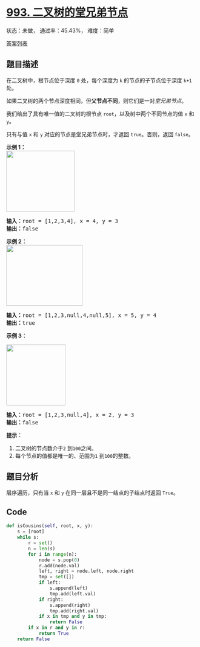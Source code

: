# [993. 二叉树的堂兄弟节点](https://leetcode-cn.com/problems/cousins-in-binary-tree)

状态：未做， 通过率：45.43%， 难度：简单

[答案列表](Solutions/answer_list.md)

## 题目描述
在二叉树中，根节点位于深度 `0` 处，每个深度为 `k` 的节点的子节点位于深度 `k+1` 处。

如果二叉树的两个节点深度相同，但**父节点不同**，则它们是一对*堂兄弟节点*。

我们给出了具有唯一值的二叉树的根节点 `root`，以及树中两个不同节点的值 `x` 和 `y`。

只有与值 `x` 和 `y` 对应的节点是堂兄弟节点时，才返回 `true`。否则，返回 `false`。

**示例 1：<br>
<img alt="" src="https://assets.leetcode-cn.com/aliyun-lc-upload/uploads/2019/02/16/q1248-01.png" style="height: 160px; width: 180px;">**

<pre><strong>输入：</strong>root = [1,2,3,4], x = 4, y = 3
<strong>输出：</strong>false
</pre>

**示例 2：<br>
<img alt="" src="https://assets.leetcode-cn.com/aliyun-lc-upload/uploads/2019/02/16/q1248-02.png" style="height: 160px; width: 201px;">**

<pre><strong>输入：</strong>root = [1,2,3,null,4,null,5], x = 5, y = 4
<strong>输出：</strong>true
</pre>

**示例 3：**

**<img alt="" src="https://assets.leetcode-cn.com/aliyun-lc-upload/uploads/2019/02/16/q1248-03.png" style="height: 160px; width: 156px;">**

<pre><strong>输入：</strong>root = [1,2,3,null,4], x = 2, y = 3
<strong>输出：</strong>false</pre>

**提示：**

1. 二叉树的节点数介于`2` 到`100`之间。
2. 每个节点的值都是唯一的、范围为`1` 到`100`的整数。



## 题目分析
层序遍历，只有当 `x` 和 `y` 在同一层且不是同一结点的子结点时返回 `True`。

## Code
```python
def isCousins(self, root, x, y):
    s = [root]
    while s:
        r = set()
        n = len(s)
        for i in range(n):
            node = s.pop(0)
            r.add(node.val)
            left, right = node.left, node.right
            tmp = set([])
            if left:
                s.append(left)
                tmp.add(left.val)
            if right:
                s.append(right)
                tmp.add(right.val)
            if x in tmp and y in tmp:
                return False
        if x in r and y in r:
            return True
    return False
```
